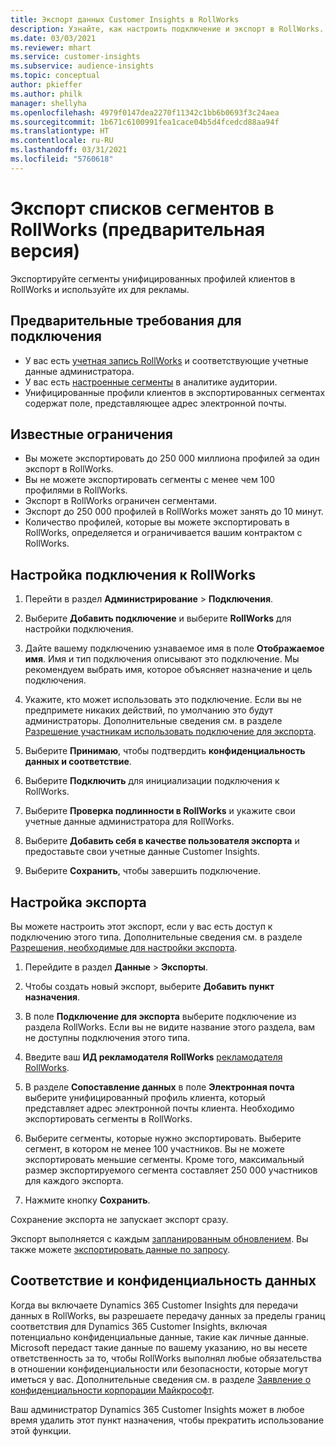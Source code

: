 ```yaml
---
title: Экспорт данных Customer Insights в RollWorks
description: Узнайте, как настроить подключение и экспорт в RollWorks.
ms.date: 03/03/2021
ms.reviewer: mhart
ms.service: customer-insights
ms.subservice: audience-insights
ms.topic: conceptual
author: pkieffer
ms.author: philk
manager: shellyha
ms.openlocfilehash: 4979f0147dea2270f11342c1bb6b0693f3c24aea
ms.sourcegitcommit: 1b671c6100991fea1cace04b5d4fcedcd88aa94f
ms.translationtype: HT
ms.contentlocale: ru-RU
ms.lasthandoff: 03/31/2021
ms.locfileid: "5760618"
---
```

# <a name="export-segment-lists-to-rollworks-preview"></a>Экспорт списков сегментов в RollWorks (предварительная версия)

Экспортируйте сегменты унифицированных профилей клиентов в RollWorks и используйте их для рекламы. 

## <a name="prerequisites-for-a-connection"></a>Предварительные требования для подключения

-   У вас есть [учетная запись RollWorks](https://www.rollworks.com/) и соответствующие учетные данные администратора.
-   У вас есть [настроенные сегменты](segments.md) в аналитике аудитории.
-   Унифицированные профили клиентов в экспортированных сегментах содержат поле, представляющее адрес электронной почты.

## <a name="known-limitations"></a>Известные ограничения

- Вы можете экспортировать до 250 000 миллиона профилей за один экспорт в RollWorks.
- Вы не можете экспортировать сегменты с менее чем 100 профилями в RollWorks. 
- Экспорт в RollWorks ограничен сегментами.
- Экспорт до 250 000 профилей в RollWorks может занять до 10 минут. 
- Количество профилей, которые вы можете экспортировать в RollWorks, определяется и ограничивается вашим контрактом с RollWorks.

## <a name="set-up-connection-to-rollworks"></a>Настройка подключения к RollWorks

1. Перейти в раздел **Администрирование** > **Подключения**.

1. Выберите **Добавить подключение** и выберите **RollWorks** для настройки подключения.

1. Дайте вашему подключению узнаваемое имя в поле **Отображаемое имя**. Имя и тип подключения описывают это подключение. Мы рекомендуем выбрать имя, которое объясняет назначение и цель подключения.

1. Укажите, кто может использовать это подключение. Если вы не предпримете никаких действий, по умолчанию это будут администраторы. Дополнительные сведения см. в разделе [Разрешение участникам использовать подключение для экспорта](connections.md#allow-contributors-to-use-a-connection-for-exports).

1. Выберите **Принимаю**, чтобы подтвердить **конфиденциальность данных и соответствие**.

1. Выберите **Подключить** для инициализации подключения к RollWorks.

1. Выберите **Проверка подлинности в RollWorks** и укажите свои учетные данные администратора для RollWorks.

1. Выберите **Добавить себя в качестве пользователя экспорта** и предоставьте свои учетные данные Customer Insights.

1. Выберите **Сохранить**, чтобы завершить подключение.

## <a name="configure-an-export"></a>Настройка экспорта

Вы можете настроить этот экспорт, если у вас есть доступ к подключению этого типа. Дополнительные сведения см. в разделе [Разрешения, необходимые для настройки экспорта](export-destinations.md#set-up-a-new-export).

1. Перейдите в раздел **Данные** > **Экспорты**.

1. Чтобы создать новый экспорт, выберите **Добавить пункт назначения**.

1. В поле **Подключение для экспорта** выберите подключение из раздела RollWorks. Если вы не видите название этого раздела, вам не доступны подключения этого типа.

1. Введите ваш **ИД рекламодателя RollWorks** [рекламодателя RollWorks](https://help.adroll.com/hc/articles/212011838-Advertiser-Profiles).

3. В разделе **Сопоставление данных** в поле **Электронная почта** выберите унифицированный профиль клиента, который представляет адрес электронной почты клиента. Необходимо экспортировать сегменты в RollWorks.

1. Выберите сегменты, которые нужно экспортировать. Выберите сегмент, в котором не менее 100 участников. Вы не можете экспортировать меньшие сегменты. Кроме того, максимальный размер экспортируемого сегмента составляет 250 000 участников для каждого экспорта. 

1. Нажмите кнопку **Сохранить**.

Сохранение экспорта не запускает экспорт сразу.

Экспорт выполняется с каждым [запланированным обновлением](system.md#schedule-tab). Вы также можете [экспортировать данные по запросу](export-destinations.md#run-exports-on-demand). 


## <a name="data-privacy-and-compliance"></a>Соответствие и конфиденциальность данных

Когда вы включаете Dynamics 365 Customer Insights для передачи данных в RollWorks, вы разрешаете передачу данных за пределы границ соответствия для Dynamics 365 Customer Insights, включая потенциально конфиденциальные данные, такие как личные данные. Microsoft передаст такие данные по вашему указанию, но вы несете ответственность за то, чтобы RollWorks выполнял любые обязательства в отношении конфиденциальности или безопасности, которые могут иметься у вас. Дополнительные сведения см. в разделе [Заявление о конфиденциальности корпорации Майкрософт](https://go.microsoft.com/fwlink/?linkid=396732).

Ваш администратор Dynamics 365 Customer Insights может в любое время удалить этот пункт назначения, чтобы прекратить использование этой функции.

